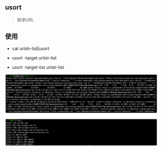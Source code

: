 ## usort

> 排序URL

## 使用

- cat urlstr-list|usort
  
- usort -target urlstr-list
  
- usort -target-list urlstr-list

![image-20211227095138563](.images/image-20211227095138563.png)

![image-20211227095206629](.images/image-20211227095206629.png)
